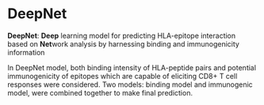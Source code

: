 # DeepNet
**DeepNet**: **Deep** learning model for predicting HLA-epitope interaction based on **Net**work analysis by harnessing binding and immunogenicity information

In DeepNet model, both binding intensity of HLA-peptide pairs and potential immunogenicity of epitopes which are capable of eliciting CD8+ T cell responses were considered. Two models: binding model and immunogenic model, were combined together to make final prediction.
